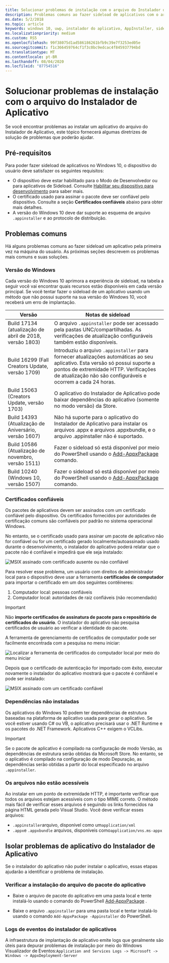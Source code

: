 ```yaml
---
title: Solucionar problemas de instalação com o arquivo do Instalador de Aplicativo
description: Problemas comuns ao fazer sideload de aplicativos com o arquivo do Instalador de Aplicativo.
ms.date: 5/2/2018
ms.topic: article
keywords: windows 10, uwp, instalador do aplicativo, AppInstaller, sideload
ms.localizationpriority: medium
ms.custom: RS5
ms.openlocfilehash: 99f38075d1ad586186261bfb9c39e7f3253ed05e
ms.sourcegitcommit: f1c366459764cf1f3c0bc9edcac4f845937794bd
ms.translationtype: MT
ms.contentlocale: pt-BR
ms.lasthandoff: 08/04/2020
ms.locfileid: "87754516"
---
```

# <a name="troubleshoot-installation-issues-with-the-app-installer-file"></a>Solucionar problemas de instalação com o arquivo do Instalador de Aplicativo

Se você encontrar problemas ao instalar um aplicativo do arquivo do Instalador de Aplicativo, este tópico fornecerá algumas diretrizes de solução de problemas que poderão ajudar.

## <a name="prerequisites"></a>Pré-requisitos

Para poder fazer sideload de aplicativos no Windows 10, o dispositivo do usuário deve satisfazer os seguintes requisitos:

- O dispositivo deve estar habilitado para o Modo de Desenvolvedor ou para aplicativos de Sideload. Consulte [Habilitar seu dispositivo para desenvolvimento](https://docs.microsoft.com/windows/uwp/get-started/enable-your-device-for-development) para saber mais.
- O certificado usado para assinar o pacote deve ser confiável pelo dispositivo. Consulte a seção **Certificados confiáveis** abaixo para obter mais detalhes.
- A versão do Windows 10 deve dar suporte ao esquema de arquivo `.appinstaller` e ao protocolo de distribuição.

## <a name="common-issues"></a>Problemas comuns

Há alguns problemas comuns ao fazer sideload um aplicativo pela primeira vez na máquina do usuário. As próximas seções descrevem os problemas mais comuns e suas soluções.

### <a name="windows-version"></a>Versão do Windows

Cada versão do Windows 10 aprimora a experiência de sideload, na tabela a seguir você vai encontrar quais recursos estão disponíveis em cada versão principal. Se você tentar fazer o sideload de um aplicativo usando um método que não possui suporte na sua versão do Windows 10, você receberá um erro de implantação.

| Versão | Notas de sideload |
|---------|----------------|
| Build 17134 (atualização de abril de 2018, versão 1803)    | O arquivo `.appinstaller` pode ser acessado pela pastas UNC/compartilhadas. As verificações de atualização configuráveis também estão disponíveis. |
| Build 16299 (Fall Creators Update, versão 1709) | Introduziu o arquivo `.appinstaller` para fornecer atualizações automáticas ao seu aplicativo. Esta versão só possui suporte a pontos de extremidade HTTP. Verificações de atualização não são configuráveis e ocorrem a cada 24 horas. |
| Build 15063 (Creators Update, versão 1703)      | O aplicativo do Instalador de Aplicativo pode baixar dependências do aplicativo (somente no modo versão) da Store. |
| Build 14393 (Atualização de Aniversário, versão 1607)   | Não há suporte para o aplicativo do Instalador de Aplicativo para instalar os arquivos .appx e arquivos .appxbundle, e o arquivo .appinstaller não é suportado. |
| Build 10586 (Atualização de novembro, versão 1511)      | Fazer o sideload só está disponível por meio do PowerShell usando o [Add-AppxPackage](https://docs.microsoft.com/powershell/module/appx/add-appxpackage?view=win10-ps) comando. |
| Build 10240 (Windows 10, versão 1507)           | Fazer o sideload só está disponível por meio do PowerShell usando o [Add-AppxPackage](https://docs.microsoft.com/powershell/module/appx/add-appxpackage?view=win10-ps) comando. |

### <a name="trusted-certificates"></a>Certificados confiáveis

Os pacotes de aplicativos devem ser assinados com um certificado confiável pelo dispositivo. Os certificados fornecidos por autoridades de certificação comuns são confiáveis por padrão no sistema operacional Windows.

No entanto, se o certificado usado para assinar um pacote de aplicativo não for confiável ou for um certificado gerado localmente/autoassinado usado durante o desenvolvimento, o instalador do aplicativo poderá relatar que o pacote não é confiável e impedirá que ele seja instalado:

![MSIX assinado com certificado ausente ou não confiável](..\images\msix-bad-cert.png)

Para resolver esse problema, um usuário com direitos de administrador local para o dispositivo deve usar a ferramenta **certificados de computador** para importar o certificado em um dos seguintes contêineres:

1. Computador local: pessoas confiáveis
2. Computador local: autoridades de raiz confiáveis (não recomendado)

>[!IMPORTANT]
> Não **importe certificados de assinatura de pacote para o repositório de certificados do usuário**. O instalador do aplicativo não pesquisa certificados de usuário ao verificar a identidade do pacote.

A ferramenta de gerenciamento de certificados de computador pode ser facilmente encontrada com a pesquisa no menu iniciar:

![Localizar a ferramenta de certificados do computador local por meio do menu iniciar](..\images\start-comp-cert.png)

Depois que o certificado de autenticação for importado com êxito, executar novamente o instalador do aplicativo mostrará que o pacote é confiável e pode ser instalado:

![MSIX assinado com um certificado confiável](..\images\msix-good-cert.png)

### <a name="dependencies-not-installed"></a>Dependências não instaladas

Os aplicativos do Windows 10 podem ter dependências de estrutura baseadas na plataforma de aplicativo usada para gerar o aplicativo. Se você estiver usando C# ou VB, o aplicativo precisará usar o .NET Runtime e os pacotes do .NET Framework. Aplicativos C++ exigem o VCLibs.

>[!IMPORTANT]
> Se o pacote de aplicativo é compilado na configuração de modo Versão, as dependências de estrutura serão obtidas da Microsoft Store. No entanto, se o aplicativo é compilado na configuração de modo Depuração, as dependências serão obtidas a partir do local especificado no arquivo `.appinstaller`.

### <a name="files-not-accessible"></a>Os arquivos não estão acessíveis

Ao instalar em um ponto de extremidade HTTP, é importante verificar que todos os arquivos estejam acessíveis com o tipo MIME correto. O método mais fácil de verificar esses arquivos é seguindo os links fornecidos na página HTML gerada pelo Visual Studio. Você deve verificar esses arquivos:

- `.appinstaller`arquivo, disponível como um`application/xml`
- `.appx`e `.appxbundle` arquivos, disponíveis como`application/vns.ms-appx`

## <a name="isolate-app-installer-app-issues"></a>Isolar problemas de aplicativo do Instalador de Aplicativo

Se o instalador do aplicativo não puder instalar o aplicativo, essas etapas ajudarão a identificar o problema de instalação.

### <a name="verify-app-package-file-installation"></a>Verificar a instalação do arquivo do pacote do aplicativo

- Baixe o arquivo de pacote do aplicativo em uma pasta local e tente instalá-lo usando o comando do PowerShell [Add-AppxPackage](https://docs.microsoft.com/powershell/module/appx/add-appxpackage?view=win10-ps) .

- Baixe o arquivo `.appinstaller` para uma pasta local e tentar instalá-lo usando o comando `Add-AppxPackage -Appinstaller` do PowerShell.

### <a name="app-installer-event-logs"></a>Logs de eventos do instalador de aplicativos

A infraestrutura de implantação de aplicativo emite logs que geralmente são úteis para depurar problemas de instalação por meio do Windows Visualizador de Eventos:`Application and Services Logs -> Microsoft -> Windows -> AppxDeployment-Server`
